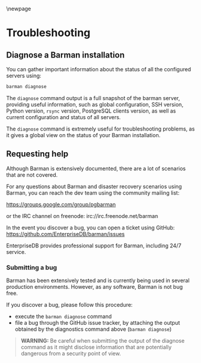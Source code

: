 \newpage

# Troubleshooting

## Diagnose a Barman installation

You can gather important information about the status of all
the configured servers using:

``` bash
barman diagnose
```

The `diagnose` command output is a full snapshot of the barman server,
providing useful information, such as global configuration, SSH version,
Python version, `rsync` version, PostgreSQL clients version,
as well as current configuration and status of all servers.

The `diagnose` command is extremely useful for troubleshooting problems,
as it gives a global view on the status of your Barman installation.

## Requesting help

Although Barman is extensively documented, there are a lot of scenarios that
are not covered.

For any questions about Barman and disaster recovery scenarios using Barman,
you can reach the dev team using the community mailing list:

https://groups.google.com/group/pgbarman

or the IRC channel on freenode:
irc://irc.freenode.net/barman

In the event you discover a bug, you can open a ticket using GitHub:
https://github.com/EnterpriseDB/barman/issues

EnterpriseDB provides professional support for Barman, including 24/7 service.

### Submitting a bug

Barman has been extensively tested and is currently being used in
several production environments. However, as any software, Barman is
not bug free.

If you discover a bug, please follow this procedure:

- execute the `barman diagnose` command
- file a bug through the GitHub issue tracker, by attaching the
  output obtained by the diagnostics command above (`barman
  diagnose`)

> **WARNING:**
> Be careful when submitting the output of the diagnose command
> as it might disclose information that are potentially dangerous
> from a security point of view.

